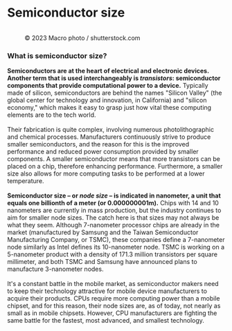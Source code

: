 # Semiconductor size

<figure><img src="https://images.versus.io/property/semiconductorsize-1598630104077.variety.jpg" alt=""><figcaption><p>© 2023 Macro photo / shutterstock.com</p></figcaption></figure>

### What is semiconductor size?

**Semiconductors are at the heart of electrical and electronic devices. Another term that is used interchangeably is **_**transistors**_**: semiconductor components that provide computational power to a device.** Typically made of silicon, semiconductors are behind the names "Silicon Valley" (the global center for technology and innovation, in California) and "silicon economy," which makes it easy to grasp just how vital these computing elements are to the tech world.\
\
Their fabrication is quite complex, involving numerous photolithographic and chemical processes. Manufacturers continuously strive to produce smaller semiconductors, and the reason for this is the improved performance and reduced power consumption provided by smaller components. A smaller semiconductor means that more transistors can be placed on a chip, therefore enhancing performance. Furthermore, a smaller size also allows for more computing tasks to be performed at a lower temperature.\
\
**Semiconductor size – or **_**node size**_** – is indicated in nanometer, a unit that equals one billionth of a meter (or 0.000000001m).** Chips with 14 and 10 nanometers are currently in mass production, but the industry continues to aim for smaller node sizes. The catch here is that sizes may not always be what they seem. Although 7-nanometer processor chips are already in the market (manufactured by Samsung and the Taiwan Semiconductor Manufacturing Company, or TSMC), these companies define a 7-nanometer node similarly as Intel defines its 10-nanometer node. TSMC is working on a 5-nanometer product with a density of 171.3 million transistors per square millimeter, and both TSMC and Samsung have announced plans to manufacture 3-nanometer nodes.\
\
It's a constant battle in the mobile market, as semiconductor makers need to keep their technology attractive for mobile device manufacturers to acquire their products. CPUs require more computing power than a mobile chipset, and for this reason, their node sizes are, as of today, not nearly as small as in mobile chipsets. However, CPU manufacturers are fighting the same battle for the fastest, most advanced, and smallest technology.

